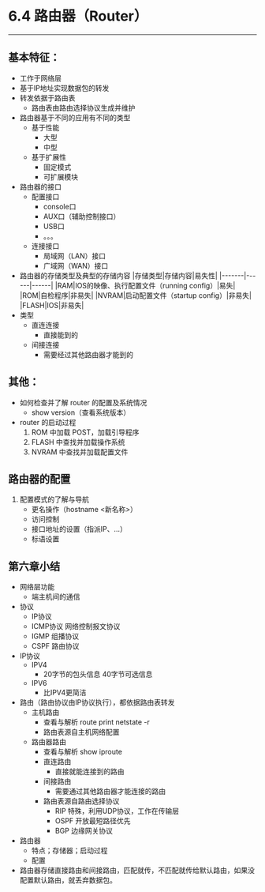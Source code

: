 # 6.4 路由器（Router）
---
## 基本特征：
* 工作于网络层
* 基于IP地址实现数据包的转发
* 转发依据于路由表
    * 路由表由路由选择协议生成并维护
* 路由器基于不同的应用有不同的类型
  * 基于性能
    * 大型
    * 中型
  * 基于扩展性
    * 固定模式
    * 可扩展模块
* 路由器的接口
  * 配置接口
    * console口
    * AUX口（辅助控制接口）
    * USB口
    * 。。。
  * 连接接口
    * 局域网（LAN）接口
    * 广域网（WAN）接口
* 路由器的存储类型及典型的存储内容
    |存储类型|存储内容|易失性|
    |-------|------|------|
    |RAM|IOS的映像、执行配置文件（running config）|易失|
    |ROM|自检程序|非易失|
    |NVRAM|启动配置文件（startup config）|非易失|
    |FLASH|IOS|非易失|
* 类型
  * 直连连接
    * 直接能到的
  * 间接连接
    * 需要经过其他路由器才能到的

## 其他：
* 如何检查并了解 router 的配置及系统情况
  * show version（查看系统版本）
* router 的启动过程
  1. ROM 中加载 POST，加载引导程序
  2. FLASH 中查找并加载操作系统
  3. NVRAM 中查找并加载配置文件

## 路由器的配置
1. 配置模式的了解与导航
   * 更名操作（hostname <新名称>）
   * 访问控制
   * 接口地址的设置（指派IP、...）
   * 标语设置


## 第六章小结
* 网络层功能
  * 端主机间的通信
* 协议
  * IP协议
  * ICMP协议 网络控制报文协议
  * IGMP 组播协议
  * CSPF 路由协议
* IP协议
  * IPV4
    * 20字节的包头信息 40字节可选信息
  * IPV6
    * 比IPV4更简洁
* 路由（路由协议由IP协议执行），都依据路由表转发
  * 主机路由
    * 查看与解析    route print     netstate -r
    * 路由表源自主机网络配置
  * 路由器路由
    * 查看与解析    show iproute
    * 直连路由
      * 直接就能连接到的路由
    * 间接路由
      * 需要通过其他路由器才能连接的路由
    * 路由表源自路由选择协议
      * RIP     特殊，利用UDP协议，工作在传输层
      * OSPF    开放最短路径优先
      * BGP     边缘网关协议
* 路由器
  * 特点；存储器；启动过程
  * 配置
* 路由器存储直接路由和间接路由，匹配就传，不匹配就传给默认路由，如果没配置默认路由，就丢弃数据包。